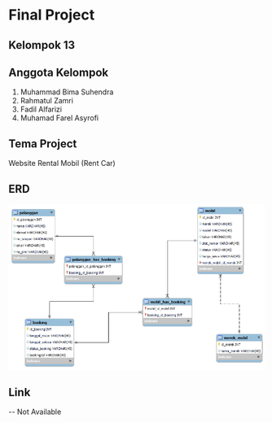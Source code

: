 # Final Project

## Kelompok 13

## Anggota Kelompok
1. Muhammad Bima Suhendra
2. Rahmatul Zamri
3. Fadil Alfarizi
4. Muhamad Farel Asyrofi

## Tema Project
Website Rental Mobil (Rent Car)

## ERD
![assets\rentcar-erd.png](https://github.com/Rahmatulzamri/project_final/blob/main/assets/rentcar-erd.png)

## Link
-- Not Available
